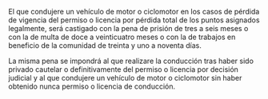 El que condujere un vehículo de motor o ciclomotor en los casos de pérdida de vigencia del permiso o licencia por pérdida total de los puntos asignados legalmente, será castigado con la pena de prisión de tres a seis meses o con la de multa de doce a veinticuatro meses o con la de trabajos en beneficio de la comunidad de treinta y uno a noventa días.

La misma pena se impondrá al que realizare la conducción tras haber sido privado cautelar o definitivamente del permiso o licencia por decisión judicial y al que condujere un vehículo de motor o ciclomotor sin haber obtenido nunca permiso o licencia de conducción.